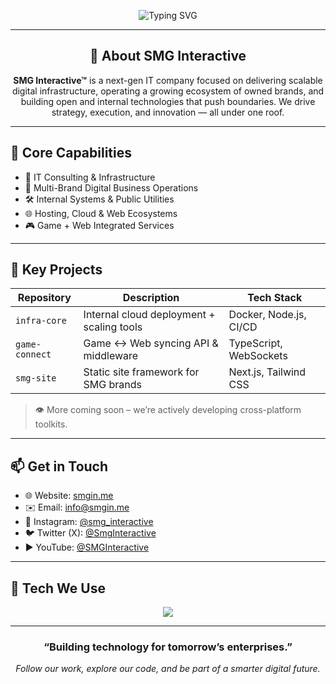 <!-- Header Typing Animation -->
<p align="center">
  <img src="https://readme-typing-svg.demolab.com?font=Orbitron&pause=1000&color=00F7FF&center=true&vCenter=true&width=900&lines=SMG+Interactive%E2%84%A2;Empowering+Innovation.+Connecting+Enterprises.+" alt="Typing SVG" />
</p>

---

<h2 align="center">🔹 About SMG Interactive</h2>

<p align="center">
  <b>SMG Interactive™</b> is a next-gen IT company focused on delivering scalable digital infrastructure, operating a growing ecosystem of owned brands, and building open and internal technologies that push boundaries. We drive strategy, execution, and innovation — all under one roof.
</p>

---

## 🚀 Core Capabilities

- 💼 IT Consulting & Infrastructure
- 🧱 Multi-Brand Digital Business Operations
- 🛠️ Internal Systems & Public Utilities
- 🌐 Hosting, Cloud & Web Ecosystems
- 🎮 Game + Web Integrated Services

---

## 📂 Key Projects

| Repository        | Description                                    | Tech Stack              |
|-------------------|------------------------------------------------|--------------------------|
| `infra-core`      | Internal cloud deployment + scaling tools      | Docker, Node.js, CI/CD   |
| `game-connect`    | Game ↔ Web syncing API & middleware            | TypeScript, WebSockets   |
| `smg-site`        | Static site framework for SMG brands           | Next.js, Tailwind CSS    |

> 👁 More coming soon – we’re actively developing cross-platform toolkits.

---

## 📫 Get in Touch

- 🌐 Website: [smgin.me](https://smgin.me)  
- ✉️ Email: [info@smgin.me](mailto:info@smgin.me)  
- 📸 Instagram: [@smg_interactive](https://www.instagram.com/smg_interactive/)  
- 🐦 Twitter (X): [@SmgInteractive](https://x.com/SmgInteractive)  
- ▶️ YouTube: [@SMGInteractive](https://www.youtube.com/@SMGInteractive)

---

## 🧠 Tech We Use

<p align="center">
  <img src="https://skillicons.dev/icons?i=nextjs,nodejs,tailwind,figma,docker,vercel,github,python" />
</p>

---

<h3 align="center">“Building technology for tomorrow’s enterprises.”</h3>

<p align="center">
  <i>Follow our work, explore our code, and be part of a smarter digital future.</i>
</p>
